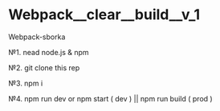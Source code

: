 # Webpack__clear__build__v_1
Webpack-sborka


№1. nead node.js & npm


№2. git clone this rep




№3. npm i



№4. npm run dev or npm start ( dev ) || npm run build ( prod )

